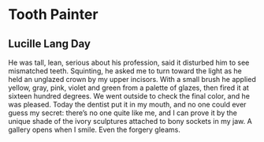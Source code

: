 # Tooth Painter
## Lucille Lang Day
He was tall, lean, serious
about his profession,
said it disturbed him
to see mismatched teeth.
Squinting, he asked me
to turn toward the light
as he held an unglazed crown
by my upper incisors.
With a small brush he applied
yellow, gray, pink, violet
and green from a palette of glazes,
then fired it at sixteen hundred
degrees. We went outside
to check the final color,
and he was pleased. Today
the dentist put it in my mouth,
and no one could ever guess
my secret: there’s no one quite
like me, and I can prove it
by the unique shade of
the ivory sculptures attached
to bony sockets in my jaw.
A gallery opens when I smile.
Even the forgery gleams.